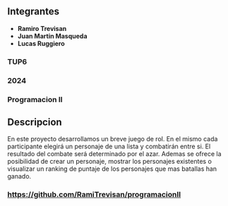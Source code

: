 ## Integrantes

- **Ramiro Trevisan**
- **Juan Martin Masqueda**
- **Lucas Ruggiero**

### **TUP6**

### 2024

### **Programacion II**

## **Descripcion**

En este proyecto desarrollamos un breve juego de rol.
En el mismo cada participante elegirá un personaje de una lista y combatirán entre si. El resultado del combate será determinado por el azar.
Ademas se ofrece la posibilidad de crear un personaje, mostrar los personajes existentes o visualizar un ranking de puntaje de los personajes que mas batallas han ganado.

### https://github.com/RamiTrevisan/programacionII
